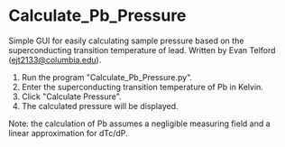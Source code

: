 # Calculate_Pb_Pressure
Simple GUI for easily calculating sample pressure based on the superconducting transition temperature of lead.
Written by Evan Telford (ejt2133@columbia.edu).

1. Run the program "Calculate_Pb_Pressure.py".
2. Enter the superconducting transition temperature of Pb in Kelvin.
3. Click "Calculate Pressure".
4. The calculated pressure will be displayed.

Note: the calculation of Pb assumes a negligible measuring field and a linear approximation for dTc/dP.
